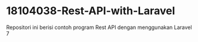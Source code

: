 # 18104038-Rest-API-with-Laravel
Repositori ini berisi contoh program Rest API dengan menggunakan Laravel 7
